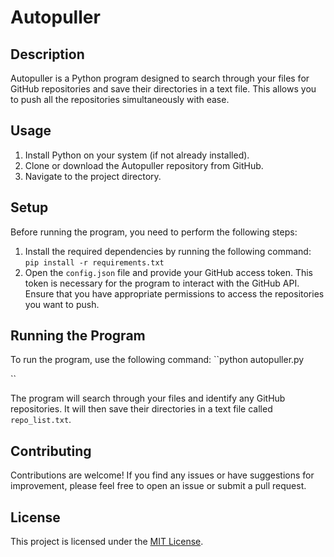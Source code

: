 # Autopuller

## Description
Autopuller is a Python program designed to search through your files for GitHub repositories and save their directories in a text file. This allows you to push all the repositories simultaneously with ease.

## Usage
1. Install Python on your system (if not already installed).
2. Clone or download the Autopuller repository from GitHub.
3. Navigate to the project directory.

## Setup
Before running the program, you need to perform the following steps:

1. Install the required dependencies by running the following command:
``pip install -r requirements.txt``
2. Open the `config.json` file and provide your GitHub access token. This token is necessary for the program to interact with the GitHub API. Ensure that you have appropriate permissions to access the repositories you want to push.

## Running the Program
To run the program, use the following command:
``python autopuller.py

``

The program will search through your files and identify any GitHub repositories. It will then save their directories in a text file called `repo_list.txt`.

## Contributing
Contributions are welcome! If you find any issues or have suggestions for improvement, please feel free to open an issue or submit a pull request.

## License
This project is licensed under the [MIT License](LICENSE).

